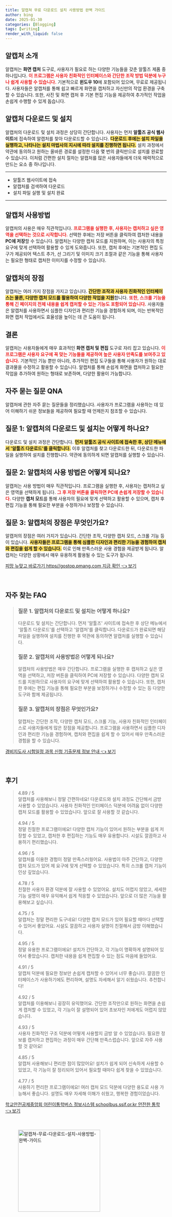 ```yaml
---
title: 알캡쳐 무료 다운로드 설치 사용방법 완벽 가이드
author: bing
date: 2025-01-30
categories: [Blogging]
tags: [writing]
render_with_liquid: false
---
```



<h2 id='알캡처_소개'>알캡처 소개</h2>

<p>알캡처는 <b>화면 캡처</b> 도구로, 사용자가 필요로 하는 다양한 기능들을 갖춘 알툴즈 제품 중 하나입니다. <b><span style="color: #ee2323;">이 프로그램은 사용자 친화적인 인터페이스와 간단한 조작 방법 덕분에 누구나 쉽게 사용할 수 있습니다.</span></b> 기본적으로 <b>윈도우 10</b>에 포함되어 있으며, 무료로 제공됩니다. 사용자들은 알캡처를 통해 쉽고 빠르게 화면을 캡처하고 자신만의 작업 환경을 구축할 수 있습니다. 또한, 사진 및 화면 캡처 후 기본 편집 기능을 제공하여 추가적인 작업을 손쉽게 수행할 수 있게 돕습니다.</p>

<h2 id='다운로드_및_설치'>알캡처 다운로드 및 설치</h2>

<p>알캡처의 다운로드 및 설치 과정은 상당히 간단합니다. 사용자는 먼저 <b>알툴즈 공식 웹사이트</b>에 접속하여 알캡처를 찾아 다운로드할 수 있습니다. <b><span style="background-color: #ffe066;">다운로드 후에는 설치 파일을 실행하고, 나타나는 설치 마법사의 지시에 따라 설치를 진행하면 됩니다.</span></b> 설치 과정에서 약관에 동의하고 원하는 올바른 경로를 설정한 다음 몇 번의 클릭만으로 설치를 완료할 수 있습니다. 이처럼 간편한 설치 절차는 알캡처를 많은 사용자들에게 더욱 매력적으로 만드는 요소 중 하나입니다.</p>

<hr />

<ul>
    <li>알툴즈 웹사이트에 접속</li>
    <li>알캡처를 검색하여 다운로드</li>
    <li>설치 파일 실행 및 설치 완료</li>
</ul>

<hr />

<h2 id='사용방법'>알캡처 사용방법</h2>

<p>알캡처의 사용은 매우 직관적입니다. <b><span style="color: #ee2323;">프로그램을 실행한 후, 사용자는 캡처하고 싶은 영역을 선택하는 것으로 시작합니다.</span></b> 선택한 후에는 저장 버튼을 클릭하여 캡처한 내용을 <b>PC에 저장</b>할 수 있습니다. 알캡처는 다양한 캡처 모드를 지원하며, 이는 사용자의 특정 요구에 맞게 선택하여 활용할 수 있게 도와줍니다. 또한, 캡처 후에는 기본적인 편집 도구가 제공되어 텍스트 추가, 선 그리기 및 이미지 크기 조절과 같은 기능을 통해 사용자는 필요한 형태로 캡처한 이미지를 수정할 수 있습니다.</p>

<h2 id='알캡처의_장점'>알캡처의 장점</h2>

<p>알캡처는 여러 가지 장점을 가지고 있습니다. <b><span style="background-color: #ffe066;">간단한 조작과 사용자 친화적인 인터페이스는 물론, 다양한 캡처 모드를 활용하여 다양한 작업을 지원</span></b>합니다. <b><span style="color: #ee2323;">또한, 스크롤 기능을 통해 긴 페이지의 전체 내용을 쉽게 캡처할 수 있는 기능도 포함되어 있습니다.</span></b> 사용자들은 알캡처를 사용하면서 심플한 디자인과 편리한 기능을 경험하게 되며, 이는 반복적인 화면 캡처 작업에서도 효율성을 높이는 데 큰 도움이 됩니다.</p>

<h2 id='결론'>결론</h2>

<p>알캡처는 사용자들에게 매우 효과적인 <b>화면 캡처 및 편집</b> 도구로 자리 잡고 있습니다. <b><span style="color: #ee2323;">이 프로그램은 사용자 요구에 꼭 맞는 기능들을 제공하여 높은 사용자 만족도를 보여주고 있습니다.</span></b> 기본적인 기능 뿐만 아니라, 추가적인 편집 도구들을 통해 사용자가 원하는 대로 결과물을 수정하고 활용할 수 있습니다. 알캡처를 통해 손쉽게 화면을 캡처하고 필요한 작업을 추가하여 원하는 형태로 보존하며, 다양한 활용이 가능합니다.</p>

<h2 id='자주_묻는_질문'>자주 묻는 질문 QNA</h2>

<p>알캡처에 관한 자주 묻는 질문들을 정리했습니다. 사용자가 프로그램을 사용하는 데 있어 이해하기 쉬운 정보들을 제공하여 필요할 때 언제든지 참조할 수 있습니다.</p>

<h2 id='질문_1'>질문 1: 알캡처의 다운로드 및 설치는 어떻게 하나요?</h2>

<p>다운로드 및 설치 과정은 간단합니다. <b><span style="background-color: #ffe066;">먼저 알툴즈 공식 사이트에 접속한 후, 상단 메뉴에서 '알툴즈 다운로드'를 클릭합니다.</span></b> 이후 알캡처를 찾고 다운로드한 뒤, 다운로드한 파일을 실행하여 설치를 진행합니다. 약관에 동의하게 되면 알캡처를 실행할 수 있습니다.</p>

<h2 id='질문_2'>질문 2: 알캡처의 사용 방법은 어떻게 되나요?</h2>

<p>알캡처는 사용 방법이 매우 직관적입니다. 프로그램을 실행한 후, 사용자는 캡처하고 싶은 영역을 선택하게 됩니다. <b><span style="color: #ee2323;">그 후 저장 버튼을 클릭하면 PC에 손쉽게 저장할 수 있습니다.</span></b> 다양한 <b>캡처 모드</b>를 통해 사용자의 필요에 맞게 선택하고 활용할 수 있으며, 캡처 후 편집 기능을 통해 필요한 부분을 수정하거나 보정할 수 있습니다.</p>

<h2 id='질문_3'>질문 3: 알캡처의 장점은 무엇인가요?</h2>

<p>알캡처의 장점은 여러 가지가 있습니다. 간단한 조작, 다양한 캡처 모드, 스크롤 기능 등이 있습니다. <b><span style="background-color: #ffe066;">사용자들은 프로그램을 통해 심플한 디자인과 편리한 기능을 경험하여 캡처와 편집을 쉽게 할 수 있습니다.</span></b> 이로 인해 만족스러운 사용 경험을 제공받게 됩니다. 알캡처는 다양한 상황에서 매우 유용하게 활용될 수 있는 도구가 됩니다.</p>


<p><a class="click-button" title="피망 뉴맞고 바로가기 https//gostop.pmang.com 지금 확인" href="https://24nara.github.io/posts/%ED%94%BC%EB%A7%9D-%EB%89%B4%EB%A7%9E%EA%B3%A0-%EB%B0%94%EB%A1%9C%EA%B0%80%EA%B8%B0-httpsgostop.pmang.com-%EC%A7%80%EA%B8%88-%ED%99%95%EC%9D%B8/" rel="dofollow">피망 뉴맞고 바로가기 https//gostop.pmang.com 지금 확인 👈 보기</a></p><br>
<h2 id='자주_찾는_FAQ'>자주 찾는 FAQ</h2>
<div itemscope="" itemtype="https://schema.org/FAQPage"> 
<blockquote> 
<div itemscope="" itemprop="mainEntity" itemtype="https://schema.org/Question"> 
<h3 itemprop="name">질문 1. 알캡처의 다운로드 및 설치는 어떻게 하나요?</h3> 
<div itemscope="" itemprop="acceptedAnswer" itemtype="https://schema.org/Answer"> 
<span itemprop="text"> 
<p>다운로드 및 설치는 간단합니다. 먼저 '알툴즈' 사이트에 접속한 후 상단 메뉴에서 '알툴즈 다운로드'를 선택하고 '알캡처'를 클릭합니다. 다운로드가 완료되면 해당 파일을 실행하여 설치를 진행한 후 약관에 동의하면 알캡처를 실행할 수 있습니다.</p> 
</span> 
</div> 
</div> 

<div itemscope="" itemprop="mainEntity" itemtype="https://schema.org/Question"> 
<h3 itemprop="name">질문 2. 알캡처의 사용방법은 어떻게 되나요?</h3> 
<div itemscope="" itemprop="acceptedAnswer" itemtype="https://schema.org/Answer"> 
<span itemprop="text"> 
<p>알캡처의 사용방법은 매우 간단합니다. 프로그램을 실행한 후 캡처하고 싶은 영역을 선택하고, 저장 버튼을 클릭하여 PC에 저장할 수 있습니다. 다양한 캡처 모드를 지원하므로 사용자의 요구에 맞게 선택하여 활용할 수 있습니다. 또한, 캡처한 후에는 편집 기능을 통해 필요한 부분을 보정하거나 수정할 수 있는 등 다양한 도구와 함께 제공됩니다.</p> 
</span> 
</div> 
</div> 

<div itemscope="" itemprop="mainEntity" itemtype="https://schema.org/Question"> 
<h3 itemprop="name">질문 3. 알캡처의 장점은 무엇인가요?</h3> 
<div itemscope="" itemprop="acceptedAnswer" itemtype="https://schema.org/Answer"> 
<span itemprop="text"> 
<p>알캡처는 간단한 조작, 다양한 캡처 모드, 스크롤 기능, 사용자 친화적인 인터페이스로 사용자들에게 많은 장점을 제공합니다. 프로그램을 사용하면서 심플한 디자인과 편리한 기능을 경험하며, 캡처와 편집을 쉽게 할 수 있어서 매우 만족스러운 경험을 할 수 있습니다.</p> 
</span> 
</div> 
</div> 
</blockquote> 
</div>
<p><a class="click-button" title="경비지도사 시험일정 과목 신청 기출문제 정보 안내" href="https://24nara.github.io/posts/%EA%B2%BD%EB%B9%84%EC%A7%80%EB%8F%84%EC%82%AC-%EC%8B%9C%ED%97%98%EC%9D%BC%EC%A0%95-%EA%B3%BC%EB%AA%A9-%EC%8B%A0%EC%B2%AD-%EA%B8%B0%EC%B6%9C%EB%AC%B8%EC%A0%9C-%EC%A0%95%EB%B3%B4-%EC%95%88%EB%82%B4/" rel="dofollow">경비지도사 시험일정 과목 신청 기출문제 정보 안내 👈 보기</a></p><br>
<h2 id='후기'>후기</h2>
<div itemscope itemtype="https://schema.org/Product">
  <blockquote>
  <div itemprop="review" itemscope itemtype="https://schema.org/Review">
      <div itemprop="reviewRating" itemscope itemtype="https://schema.org/Rating"> <span itemprop="ratingValue">4.89</span> / <span itemprop="bestRating">5</span> </div>
      <span itemprop="reviewBody">알캡처를 사용해보니 정말 간편하네요! 다운로드와 설치 과정도 간단해서 금방 사용할 수 있었습니다. 사용자 친화적인 인터페이스 덕분에 어려움 없이 다양한 캡처 모드를 활용할 수 있었습니다. 앞으로 잘 사용할 것 같습니다.</span>
  </div>
  <br>
  <div itemprop="review" itemscope itemtype="https://schema.org/Review">
      <div itemprop="reviewRating" itemscope itemtype="https://schema.org/Rating"> <span itemprop="ratingValue">4.94</span> / <span itemprop="bestRating">5</span> </div>
      <span itemprop="reviewBody">정말 친절한 프로그램이에요! 다양한 캡처 기능이 있어서 원하는 부분을 쉽게 저장할 수 있었고, 캡처한 후 편집하는 기능도 매우 유용합니다. 시설도 깔끔하고 사용하기 편리했습니다.</span>
  </div>
  <br>
  <div itemprop="review" itemscope itemtype="https://schema.org/Review">
      <div itemprop="reviewRating" itemscope itemtype="https://schema.org/Rating"> <span itemprop="ratingValue">4.96</span> / <span itemprop="bestRating">5</span> </div>
      <span itemprop="reviewBody">알캡처를 이용한 경험이 정말 만족스러웠어요. 사용법이 아주 간단하고, 다양한 캡처 모드가 있어 제 요구에 맞게 선택할 수 있었습니다. 특히 스크롤 캡처 기능이 인상 깊었습니다.</span>
  </div>
  <br>
  <div itemprop="review" itemscope itemtype="https://schema.org/Review">
      <div itemprop="reviewRating" itemscope itemtype="https://schema.org/Rating"> <span itemprop="ratingValue">4.78</span> / <span itemprop="bestRating">5</span> </div>
      <span itemprop="reviewBody">친절한 사용자 환경 덕분에 잘 사용할 수 있었어요. 설치도 어렵지 않았고, 세세한 기능 설명이 매우 유익해서 쉽게 적응할 수 있었습니다. 앞으로 더 많은 기능을 활용해보고 싶습니다.</span>
  </div>
  <br>
  <div itemprop="review" itemscope itemtype="https://schema.org/Review">
      <div itemprop="reviewRating" itemscope itemtype="https://schema.org/Rating"> <span itemprop="ratingValue">4.75</span> / <span itemprop="bestRating">5</span> </div>
      <span itemprop="reviewBody">알캡처는 정말 편리한 도구네요! 다양한 캡처 모드가 있어 필요할 때마다 선택할 수 있어서 좋았어요. 시설도 깔끔하고 사용자 설명이 친절해서 금방 이해했습니다.</span>
  </div>
  <br>
  <div itemprop="review" itemscope itemtype="https://schema.org/Review">
      <div itemprop="reviewRating" itemscope itemtype="https://schema.org/Rating"> <span itemprop="ratingValue">4.95</span> / <span itemprop="bestRating">5</span> </div>
      <span itemprop="reviewBody">정말 유용한 프로그램이에요! 설치가 간단하고, 각 기능이 명확하게 설명되어 있어서 좋았습니다. 캡처한 내용을 쉽게 편집할 수 있는 점도 마음에 들었어요.</span>
  </div>
  <br>
  <div itemprop="review" itemscope itemtype="https://schema.org/Review">
      <div itemprop="reviewRating" itemscope itemtype="https://schema.org/Rating"> <span itemprop="ratingValue">4.91</span> / <span itemprop="bestRating">5</span> </div>
      <span itemprop="reviewBody">알캡처 덕분에 필요한 정보만 손쉽게 캡처할 수 있어서 너무 좋습니다. 깔끔한 인터페이스가 사용하기에도 편리하며, 설명도 자세해서 알기 쉬웠습니다. 추천합니다!</span>
  </div>
  <br>
  <div itemprop="review" itemscope itemtype="https://schema.org/Review">
      <div itemprop="reviewRating" itemscope itemtype="https://schema.org/Rating"> <span itemprop="ratingValue">4.92</span> / <span itemprop="bestRating">5</span> </div>
      <span itemprop="reviewBody">알캡처를 이용해보니 굉장히 유익했어요. 간단한 조작만으로 원하는 화면을 손쉽게 캡처할 수 있었고, 각 기능이 잘 설명되어 있어 초보자인 저에게도 어렵지 않았습니다.</span>
  </div>
  <br>
  <div itemprop="review" itemscope itemtype="https://schema.org/Review">
      <div itemprop="reviewRating" itemscope itemtype="https://schema.org/Rating"> <span itemprop="ratingValue">4.93</span> / <span itemprop="bestRating">5</span> </div>
      <span itemprop="reviewBody">사용자 친화적인 구조 덕분에 어떻게 사용할지 금방 알 수 있었습니다. 필요한 정보를 캡처하고 편집하는 과정이 매우 간단해 만족스럽습니다. 앞으로 자주 사용할 것 같아요!</span>
  </div>
  <br>
  <div itemprop="review" itemscope itemtype="https://schema.org/Review">
      <div itemprop="reviewRating" itemscope itemtype="https://schema.org/Rating"> <span itemprop="ratingValue">4.85</span> / <span itemprop="bestRating">5</span> </div>
      <span itemprop="reviewBody">알캡처 사용해보니 편리한 점이 많았어요! 설치가 쉽게 되어 신속하게 사용할 수 있었고, 각 기능이 잘 정리되어 있어서 필요할 때마다 쉽게 찾을 수 있었습니다.</span>
  </div>
  <br>
  <div itemprop="review" itemscope itemtype="https://schema.org/Review">
      <div itemprop="reviewRating" itemscope itemtype="https://schema.org/Rating"> <span itemprop="ratingValue">4.77</span> / <span itemprop="bestRating">5</span> </div>
      <span itemprop="reviewBody">사용하기 편리한 프로그램이에요! 여러 캡처 모드 덕분에 다양한 용도로 사용 가능해서 좋습니다. 설명도 매우 자세해 이해가 쉬웠고, 행복한 경험이었습니다.</span>
  </div>
  </blockquote>
</div>
<p><a class="click-button" title="학교안전공제중앙회 어린이통학버스 정보시스템 schoolbus.ssif.or.kr 안전한 통학" href="https://24nara.github.io/posts/%ED%95%99%EA%B5%90%EC%95%88%EC%A0%84%EA%B3%B5%EC%A0%9C%EC%A4%91%EC%95%99%ED%9A%8C-%EC%96%B4%EB%A6%B0%EC%9D%B4%ED%86%B5%ED%95%99%EB%B2%84%EC%8A%A4-%EC%A0%95%EB%B3%B4%EC%8B%9C%EC%8A%A4%ED%85%9C-schoolbus.ssif.or.kr-%EC%95%88%EC%A0%84%ED%95%9C-%ED%86%B5%ED%95%99/" rel="dofollow">학교안전공제중앙회 어린이통학버스 정보시스템 schoolbus.ssif.or.kr 안전한 통학 👈 보기</a></p><br>
<figure class="image"><img src="https://24nara.github.io/assets/img/thumbnail/알캡쳐-무료-다운로드-설치-사용방법-완벽-가이드.webp" alt="알캡쳐-무료-다운로드-설치-사용방법-완벽-가이드" width="256" height="256"></figure>